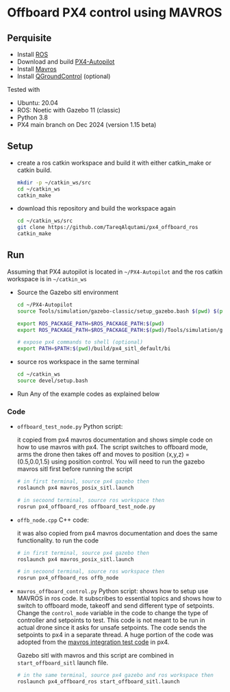 # Offboard PX4 control using MAVROS

## Perquisite

   * Install [ROS](https://wiki.ros.org/noetic/Installation/Ubuntu)
   * Download and build [PX4-Autopilot](https://docs.px4.io/main/en/dev_setup/building_px4.html)
   * Install [Mavros](https://docs.px4.io/main/en/ros/mavros_installation.html)
   * Install [QGroundControl](https://docs.qgroundcontrol.com/master/en/qgc-user-guide/getting_started/download_and_install.html#ubuntu) (optional)

Tested with
   * Ubuntu: 20.04
   * ROS: Noetic with Gazebo 11 (classic)
   * Python 3.8
   * PX4 main branch on Dec 2024 (version 1.15 beta)
  
## Setup
- create a ros catkin workspace and build it with either catkin_make or catkin build.
    ```bash
    mkdir -p ~/catkin_ws/src
    cd ~/catkin_ws
    catkin_make
    ```
- download this repository and build the workspace again
    ```bash
    cd ~/catkin_ws/src
    git clone https://github.com/TareqAlqutami/px4_offboard_ros
    catkin_make
    ```

## Run
Assuming that PX4 autopilot is located in `~/PX4-Autopilot` and the ros catkin workspace is in `~/catkin_ws`

 - Source the Gazebo sitl environment
    ```bash
    cd ~/PX4-Autopilot
    source Tools/simulation/gazebo-classic/setup_gazebo.bash $(pwd) $(pwd)/build/px4_sitl_default

    export ROS_PACKAGE_PATH=$ROS_PACKAGE_PATH:$(pwd)
    export ROS_PACKAGE_PATH=$ROS_PACKAGE_PATH:$(pwd)/Tools/simulation/gazebo-classic/sitl_gazebo-classic

    # expose px4 commands to shell (optional)
    export PATH=$PATH:$(pwd)/build/px4_sitl_default/bi
    ```

 - source ros workspace in the same terminal
    ```bash
    cd ~/catkin_ws
    source devel/setup.bash
    ``` 

 - Run Any of the example codes as explained below


### Code
- `offboard_test_node.py` Python script: 
    
    it copied from px4 mavros documentation and shows simple code on how to use mavros with px4. The script switches to offboard mode, arms the drone then takes off and moves to position (x,y,z) = (0.5,0.0,1.5) using position control.
    You will need to run the gazebo mavros sitl first before running the script
    ``` bash
    # in first terminal, source px4 gazebo then
    roslaunch px4 mavros_posix_sitl.launch

    # in secoond terminal, source ros workspace then
    rosrun px4_offboard_ros offboard_test_node.py
    ```
- `offb_node.cpp` C++ code: 

    it was also copied from px4 mavros documentation and does the same functionality. to run the code
    ``` bash
    # in first terminal, source px4 gazebo then
    roslaunch px4 mavros_posix_sitl.launch

    # in secoond terminal, source ros workspace then
    rosrun px4_offboard_ros offb_node
    ```

- `mavros_offboard_control.py` Python script: 
    shows how to setup use MAVROS in ros code. It subscribes to essential topics and shows how to switch to offboard mode, takeoff and send different type of setpoints. Change the  `control_mode` variable in the code to change the type of controller and setpoints to test. This code is not meant to be run in actual drone since it asks for unsafe setpoints. The code sends the setpoints to px4 in a separate thread. A huge portion of the code was adopted from the [mavros integration test code](https://github.com/PX4/PX4-Autopilot/tree/main/integrationtests/python_src/px4_it/mavros) in px4.

    Gazebo sitl with mavros and this script are combined in `start_offboard_sitl` launch file.
    ``` bash
    # in the same terminal, source px4 gazebo and ros workspace then
    roslaunch px4_offboard_ros start_offboard_sitl.launch
    ```